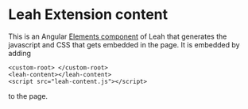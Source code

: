# Leah Extension content

This is an Angular [Elements component](https://angular.io/guide/elements) of Leah that generates the javascript and CSS that gets embedded in the page. 
It is embedded by adding 
```
<custom-root> </custom-root>
<leah-content></leah-content>
<script src="leah-content.js"></script>
```
to the page.
